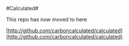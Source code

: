 #Calculated#

This repo has now moved to here

[http://github.com/carboncalculated/calculated](http://github.com/carboncalculated/calculated)